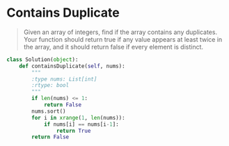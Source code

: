 # Contains Duplicate

> Given an array of integers, find if the array contains any duplicates. Your function should return true if any value appears at least twice in the array, and it should return false if every element is distinct.

```Python
class Solution(object):
    def containsDuplicate(self, nums):
        """
        :type nums: List[int]
        :rtype: bool
        """
        if len(nums) <= 1:
            return False
        nums.sort()
        for i in xrange(1, len(nums)):
            if nums[i] == nums[i-1]:
                return True
        return False
```
